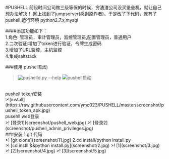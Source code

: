 #PUSHELL 
前段时间公司做三级等保的时候，穷渣渣公司没买堡垒机，就让自己想办法解决！ 网上找到了jumpserver(感谢原作者)。于是改了下代码，就有了pushell.运行环境 python2.7.x,mysql<br/>

####添加功能如下：<br/>
 1.角色: 管理员，审计管理员，监控管理员,配置管理员，普通用户 <br/>
 2.二次验证:增加了token进行验证，令牌生成密码<br/>
 3.增加了URL监控，主机监控 <br/>
 4.集成saltstack <br/>

###使用
pushell启动 <br/>
>![pushelld.py --help](https://github.com/ymc023/pushell/blob/master/screenshot/start_help.jpg)
>![pushell启动](https://github.com/ymc023/PUSHELL/blob/master/screenshot/start_examples.jpg)
<br/>
pushell token安装<br/>
>![install](https://raw.githubusercontent.com/ymc023/PUSHELL/master/screenshot/pushell_token_apk.jpg)
<br/>
pusehll web登录<br/>
>! [登录1](screenshot/pushell_web.jpg)
>! [登录2](screenshot/pushell_admin_privileges.jpg)
<br/>
###安装
1.git 代码 <br/>
>! [git clone](screenshot/11.jpg) 
2.cd install/python install.py<br>
>! [cd instll &&python install.py](screenshot/2.jpg)
>! [1](screenshot/3.jpg)
>! [2](screenshot/4.jpg)
>! [3](screenshot/5.jpg)
<br/>

